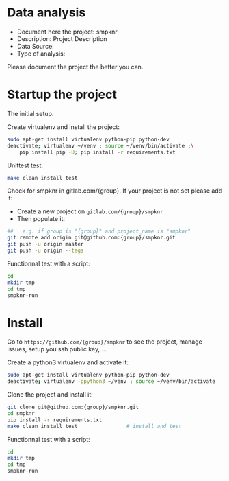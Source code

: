 # Data analysis
- Document here the project: smpknr
- Description: Project Description
- Data Source:
- Type of analysis:

Please document the project the better you can.

# Startup the project

The initial setup.

Create virtualenv and install the project:
```bash
sudo apt-get install virtualenv python-pip python-dev
deactivate; virtualenv ~/venv ; source ~/venv/bin/activate ;\
    pip install pip -U; pip install -r requirements.txt
```

Unittest test:
```bash
make clean install test
```

Check for smpknr in gitlab.com/{group}.
If your project is not set please add it:

- Create a new project on `gitlab.com/{group}/smpknr`
- Then populate it:

```bash
##   e.g. if group is "{group}" and project_name is "smpknr"
git remote add origin git@github.com:{group}/smpknr.git
git push -u origin master
git push -u origin --tags
```

Functionnal test with a script:

```bash
cd
mkdir tmp
cd tmp
smpknr-run
```

# Install

Go to `https://github.com/{group}/smpknr` to see the project, manage issues,
setup you ssh public key, ...

Create a python3 virtualenv and activate it:

```bash
sudo apt-get install virtualenv python-pip python-dev
deactivate; virtualenv -ppython3 ~/venv ; source ~/venv/bin/activate
```

Clone the project and install it:

```bash
git clone git@github.com:{group}/smpknr.git
cd smpknr
pip install -r requirements.txt
make clean install test                # install and test
```
Functionnal test with a script:

```bash
cd
mkdir tmp
cd tmp
smpknr-run
```

